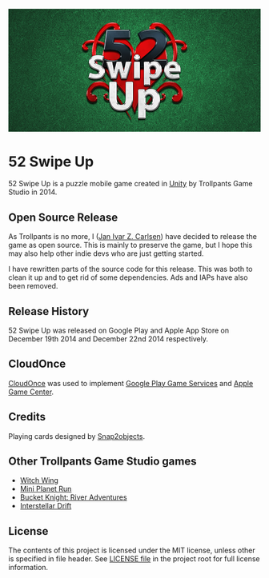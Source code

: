 ![feature](FeatureGraphic.png)

# 52 Swipe Up
52 Swipe Up is a puzzle mobile game created in [Unity](http://unity3d.com/) by Trollpants Game Studio in 2014.

## Open Source Release
As Trollpants is no more, I ([Jan Ivar Z. Carlsen](https://github.com/jizc)) have decided to release the game as open source. This is mainly to preserve the game, but I hope this may also help other indie devs who are just getting started.

I have rewritten parts of the source code for this release. This was both to clean it up and to get rid of some dependencies. Ads and IAPs have also been removed.

## Release History
52 Swipe Up was released on Google Play and Apple App Store on December 19th 2014 and December 22nd 2014 respectively.

## CloudOnce
[CloudOnce](https://github.com/jizc/CloudOnce) was used to implement [Google Play Game Services](https://developers.google.com/games/services/) and [Apple Game Center](https://developer.apple.com/game-center/).

## Credits
Playing cards designed by [Snap2objects](http://www.snap2objects.com/).

## Other Trollpants Game Studio games
* [Witch Wing](https://github.com/jizc/WitchWing)
* [Mini Planet Run](https://github.com/jizc/MiniPlanetRun)
* [Bucket Knight: River Adventures](https://github.com/jizc/BucketKnight)
* [Interstellar Drift](https://github.com/jizc/InterstellarDrift)

## License
The contents of this project is licensed under the MIT license, unless other is specified in file header. See [LICENSE file](./LICENSE) in the project root for full license information.
